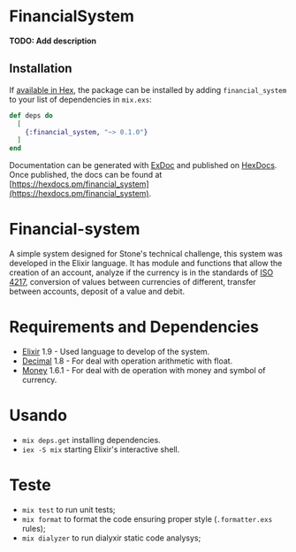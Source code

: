 # FinancialSystem

**TODO: Add description**

## Installation

If [available in Hex](https://hex.pm/docs/publish), the package can be installed
by adding `financial_system` to your list of dependencies in `mix.exs`:

```elixir
def deps do
  [
    {:financial_system, "~> 0.1.0"}
  ]
end
```

Documentation can be generated with [ExDoc](https://github.com/elixir-lang/ex_doc)
and published on [HexDocs](https://hexdocs.pm). Once published, the docs can
be found at [https://hexdocs.pm/financial_system](https://hexdocs.pm/financial_system).

# Financial-system
A simple system designed for Stone's technical challenge, this system was developed in the Elixir language. It has module and functions that allow the creation of an account, analyze if the currency is in the standards of [ISO 4217](https://en.wikipedia.org/wiki/ISO_4217), conversion of values ​​between currencies of different, transfer between accounts, deposit of a value and debit.

# Requirements and Dependencies
* [Elixir](https://elixir-lang.org/) 1.9 - Used language to develop of the system.
* [Decimal](https://hexdocs.pm/decimal/readme.html) 1.8 - For deal with operation arithmetic with float.
* [Money](https://hexdocs.pm/money/Money.html) 1.6.1 - For deal with de operation with money and symbol of currency.

# Usando
* `mix deps.get` installing dependencies.
* `iex -S mix` starting Elixir's interactive shell.

# Teste
* `mix test` to run unit tests;
* `mix format` to format the code ensuring proper style (`.formatter.exs` rules);
* `mix dialyzer` to run dialyxir static code analysys;